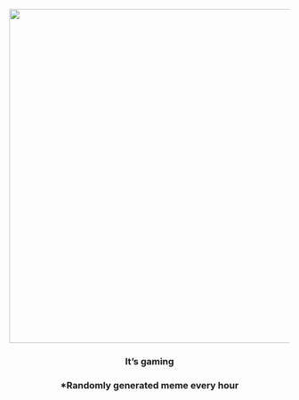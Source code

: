 <p align="center">
        <img src="https://i.redd.it/wnzn3r858dl91.jpg" width="600" height="600">
        </p>
        <h3 align="center">It’s gaming</h3>
        <h3 align="center">*Randomly generated meme every hour</h3>
    